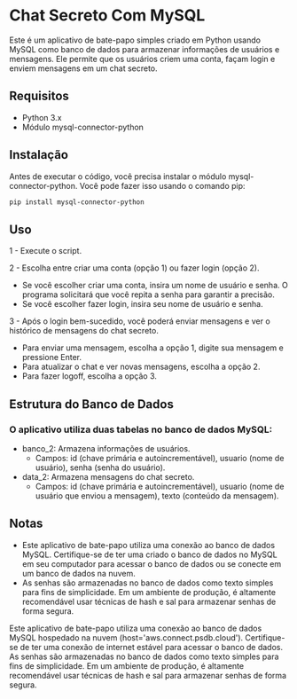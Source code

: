 # Chat Secreto Com MySQL

Este é um aplicativo de bate-papo simples criado em Python usando MySQL como banco de dados para armazenar informações de usuários e mensagens. Ele permite que os usuários criem uma conta, façam login e enviem mensagens em um chat secreto.
## Requisitos

- Python 3.x
- Módulo mysql-connector-python

## Instalação
Antes de executar o código, você precisa instalar o módulo mysql-connector-python. Você pode fazer isso usando o comando pip:
```bash
pip install mysql-connector-python
```
## Uso
1 - Execute o script.

2 - Escolha entre criar uma conta (opção 1) ou fazer login (opção 2).
  - Se você escolher criar uma conta, insira um nome de usuário e senha. O programa solicitará que você repita a senha para garantir a precisão.
  - Se você escolher fazer login, insira seu nome de usuário e senha.
    
3 - Após o login bem-sucedido, você poderá enviar mensagens e ver o histórico de mensagens do chat secreto.
  - Para enviar uma mensagem, escolha a opção 1, digite sua mensagem e pressione Enter.
  - Para atualizar o chat e ver novas mensagens, escolha a opção 2.
  - Para fazer logoff, escolha a opção 3.

## Estrutura do Banco de Dados

### O aplicativo utiliza duas tabelas no banco de dados MySQL:
- banco_2: Armazena informações de usuários.
    - Campos: id (chave primária e autoincrementável), usuario (nome de usuário), senha (senha do usuário).
- data_2: Armazena mensagens do chat secreto.
    - Campos: id (chave primária e autoincrementável), usuario (nome de usuário que enviou a mensagem), texto (conteúdo da mensagem).
 
## Notas
- Este aplicativo de bate-papo utiliza uma conexão ao banco de dados MySQL. Certifique-se de ter uma criado o banco de dados no MySQL em seu computador para acessar o banco de dados ou se conecte em um banco de dados na nuvem.
- As senhas são armazenadas no banco de dados como texto simples para fins de simplicidade. Em um ambiente de produção, é altamente recomendável usar técnicas de hash e sal para armazenar senhas de forma segura.

Este aplicativo de bate-papo utiliza uma conexão ao banco de dados MySQL hospedado na nuvem (host='aws.connect.psdb.cloud'). Certifique-se de ter uma conexão de internet estável para acessar o banco de dados.
As senhas são armazenadas no banco de dados como texto simples para fins de simplicidade. Em um ambiente de produção, é altamente recomendável usar técnicas de hash e sal para armazenar senhas de forma segura.
